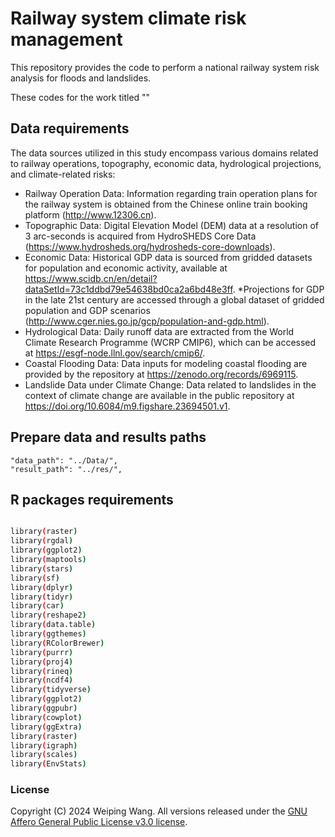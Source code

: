 # Railway system climate risk management

This repository provides the code to perform a national railway system risk analysis for floods and landslides. 

These codes for the work titled ""

## Data requirements
The data sources utilized in this study encompass various domains related to railway operations, topography, economic data, hydrological projections, and climate-related risks:

* Railway Operation Data: Information regarding train operation plans for the railway system is obtained from the Chinese online train booking platform (http://www.12306.cn).
* Topographic Data: Digital Elevation Model (DEM) data at a resolution of 3 arc-seconds is acquired from HydroSHEDS Core Data (https://www.hydrosheds.org/hydrosheds-core-downloads).
* Economic Data: Historical GDP data is sourced from gridded datasets for population and economic activity, available at https://www.scidb.cn/en/detail?dataSetId=73c1ddbd79e54638bd0ca2a6bd48e3ff. *Projections for GDP in the late 21st century are accessed through a global dataset of gridded population and GDP scenarios (http://www.cger.nies.go.jp/gcp/population-and-gdp.html).
* Hydrological Data: Daily runoff data are extracted from the World Climate Research Programme (WCRP CMIP6), which can be accessed at https://esgf-node.llnl.gov/search/cmip6/.
* Coastal Flooding Data: Data inputs for modeling coastal flooding are provided by the repository at https://zenodo.org/records/6969115.
* Landslide Data under Climate Change: Data related to landslides in the context of climate change are available in the public repository at https://doi.org/10.6084/m9.figshare.23694501.v1.

## Prepare data and results paths

    "data_path": "../Data/",
    "result_path": "../res/",

## R packages requirements


```bash

library(raster)
library(rgdal)
library(ggplot2)
library(maptools)  
library(stars)
library(sf)
library(dplyr)
library(tidyr)
library(car)
library(reshape2)
library(data.table)
library(ggthemes)
library(RColorBrewer)
library(purrr)
library(proj4)
library(rineq)
library(ncdf4)
library(tidyverse)
library(ggplot2)
library(ggpubr)
library(cowplot)
library(ggExtra)
library(raster)
library(igraph)
library(scales)
library(EnvStats)
```
### License
Copyright (C) 2024 Weiping Wang. All versions released under the [GNU Affero General Public License v3.0 license](LICENSE).
